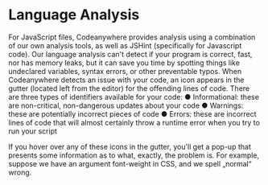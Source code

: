 # Language Analysis

For JavaScript files, Codeanywhere provides analysis using a combination of our own analysis tools, as well as JSHint (specifically for Javascript code). Our language analysis can't detect if your program is correct, fast, nor has memory leaks, but it can save you time by spotting things like undeclared variables, syntax errors, or other preventable typos.
When Codeanywhere detects an issue with your code, an icon appears in the gutter (located left from the editor) for the offending lines of code. There are three types of identifiers available for your code:
●	Informational: these are non-critical, non-dangerous updates about your code
●	Warnings: these are potentially incorrect pieces of code
●	Errors: these are incorrect lines of code that will almost certainly throw a runtime error when you try to run your script
	
If you hover over any of these icons in the gutter, you'll get a pop-up that presents some information as to what, exactly, the problem is. For example, suppose we have an argument font-weight in CSS, and we spell „normal“ wrong.
